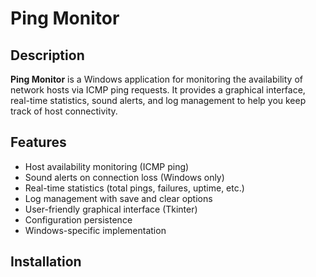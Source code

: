 # Ping Monitor

## Description

**Ping Monitor** is a Windows application for monitoring the availability of network hosts via ICMP ping requests. It provides a graphical interface, real-time statistics, sound alerts, and log management to help you keep track of host connectivity.

## Features

- Host availability monitoring (ICMP ping)
- Sound alerts on connection loss (Windows only)
- Real-time statistics (total pings, failures, uptime, etc.)
- Log management with save and clear options
- User-friendly graphical interface (Tkinter)
- Configuration persistence
- Windows-specific implementation

## Installation

